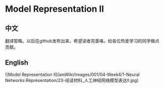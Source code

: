 # Model Representation II
## 中文
翻译暂略。以后在github发布出来，希望读者完善咯，给各位热爱学习的同学做点贡献。
## English
![Model Representation II](amWiki/images/001/04-Week4/1-Neural Networks Representation/23-阅读材料_人工神经网络模型表达II.jpg)
